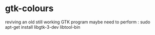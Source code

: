# gtk-colours
reviving an old still working GTK program
maybe need to perform : sudo apt-get install libgtk-3-dev libtool-bin


